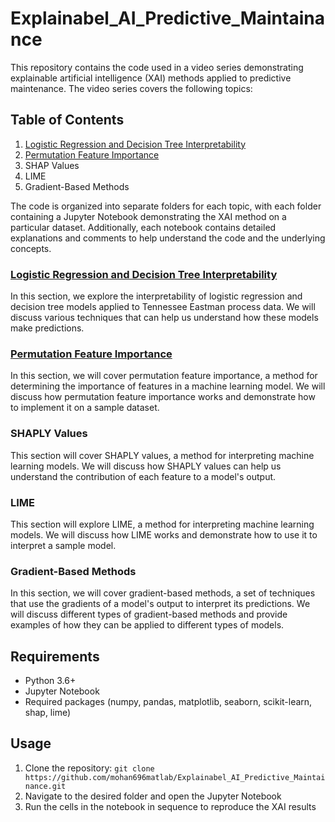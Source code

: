 # Explainabel_AI_Predictive_Maintainance
This repository contains the code used in a video series demonstrating explainable artificial intelligence (XAI) methods applied to predictive maintenance. The video series covers the following topics:

## Table of Contents

1. [Logistic Regression and Decision Tree Interpretability](https://youtu.be/eDvuUXrbwFk)
2. [Permutation Feature Importance](https://youtu.be/DnQsEAMMmyw)
3. SHAP Values
4. LIME
5. Gradient-Based Methods

The code is organized into separate folders for each topic, with each folder containing a Jupyter Notebook demonstrating the XAI method on a particular dataset. Additionally, each notebook contains detailed explanations and comments to help understand the code and the underlying concepts.



### [Logistic Regression and Decision Tree Interpretability](https://youtu.be/eDvuUXrbwFk)
In this section, we explore the interpretability of logistic regression and decision tree models applied to Tennessee Eastman process data. We will discuss various techniques that can help us understand how these models make predictions.

### [Permutation Feature Importance](https://youtu.be/DnQsEAMMmyw)
In this section, we will cover permutation feature importance, a method for determining the importance of features in a machine learning model. We will discuss how permutation feature importance works and demonstrate how to implement it on a sample dataset.

### SHAPLY Values
This section will cover SHAPLY values, a method for interpreting machine learning models. We will discuss how SHAPLY values can help us understand the contribution of each feature to a model's output.

### LIME
This section will explore LIME, a method for interpreting machine learning models. We will discuss how LIME works and demonstrate how to use it to interpret a sample model.

### Gradient-Based Methods
In this section, we will cover gradient-based methods, a set of techniques that use the gradients of a model's output to interpret its predictions. We will discuss different types of gradient-based methods and provide examples of how they can be applied to different types of models.

## Requirements

- Python 3.6+
- Jupyter Notebook
- Required packages (numpy, pandas, matplotlib, seaborn, scikit-learn, shap, lime)

## Usage

1. Clone the repository: `git clone https://github.com/mohan696matlab/Explainabel_AI_Predictive_Maintainance.git`
2. Navigate to the desired folder and open the Jupyter Notebook
3. Run the cells in the notebook in sequence to reproduce the XAI results
